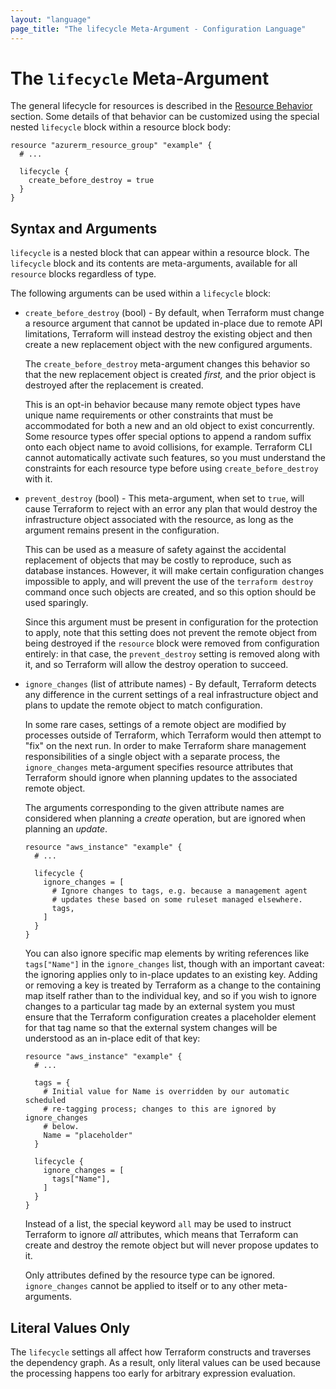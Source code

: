 ```yaml
---
layout: "language"
page_title: "The lifecycle Meta-Argument - Configuration Language"
---
```


# The `lifecycle` Meta-Argument

The general lifecycle for resources is described in the
[Resource Behavior](./resources.html#resource-behavior) section. Some details of
that behavior can be customized using the special nested `lifecycle` block
within a resource block body:

```hcl
resource "azurerm_resource_group" "example" {
  # ...

  lifecycle {
    create_before_destroy = true
  }
}
```

## Syntax and Arguments

`lifecycle` is a nested block that can appear within a resource block.
The `lifecycle` block and its contents are meta-arguments, available
for all `resource` blocks regardless of type.

The following arguments can be used within a `lifecycle` block:

* `create_before_destroy` (bool) - By default, when Terraform must change
  a resource argument that cannot be updated in-place due to
  remote API limitations, Terraform will instead destroy the existing object
  and then create a new replacement object with the new configured arguments.

    The `create_before_destroy` meta-argument changes this behavior so that
    the new replacement object is created _first,_ and the prior object
    is destroyed after the replacement is created.

    This is an opt-in behavior because many remote object types have unique
    name requirements or other constraints that must be accommodated for
    both a new and an old object to exist concurrently. Some resource types
    offer special options to append a random suffix onto each object name to
    avoid collisions, for example. Terraform CLI cannot automatically activate
    such features, so you must understand the constraints for each resource
    type before using `create_before_destroy` with it.

* `prevent_destroy` (bool) - This meta-argument, when set to `true`, will
  cause Terraform to reject with an error any plan that would destroy the
  infrastructure object associated with the resource, as long as the argument
  remains present in the configuration.

    This can be used as a measure of safety against the accidental replacement
    of objects that may be costly to reproduce, such as database instances.
    However, it will make certain configuration changes impossible to apply,
    and will prevent the use of the `terraform destroy` command once such
    objects are created, and so this option should be used sparingly.

    Since this argument must be present in configuration for the protection to
    apply, note that this setting does not prevent the remote object from
    being destroyed if the `resource` block were removed from configuration
    entirely: in that case, the `prevent_destroy` setting is removed along
    with it, and so Terraform will allow the destroy operation to succeed.

* `ignore_changes` (list of attribute names) - By default, Terraform detects
  any difference in the current settings of a real infrastructure object
  and plans to update the remote object to match configuration.

    In some rare cases, settings of a remote object are modified by processes
    outside of Terraform, which Terraform would then attempt to "fix" on the
    next run. In order to make Terraform share management responsibilities
    of a single object with a separate process, the `ignore_changes`
    meta-argument specifies resource attributes that Terraform should ignore
    when planning updates to the associated remote object.

    The arguments corresponding to the given attribute names are considered
    when planning a _create_ operation, but are ignored when planning an
    _update_.

    ```hcl
    resource "aws_instance" "example" {
      # ...

      lifecycle {
        ignore_changes = [
          # Ignore changes to tags, e.g. because a management agent
          # updates these based on some ruleset managed elsewhere.
          tags,
        ]
      }
    }
    ```

    You can also ignore specific map elements by writing references like
    `tags["Name"]` in the `ignore_changes` list, though with an important
    caveat: the ignoring applies only to in-place updates to an existing
    key. Adding or removing a key is treated by Terraform as a change to the
    containing map itself rather than to the individual key, and so if you
    wish to ignore changes to a particular tag made by an external system
    you must ensure that the Terraform configuration creates a placeholder
    element for that tag name so that the external system changes will be
    understood as an in-place edit of that key:

    ```hcl
    resource "aws_instance" "example" {
      # ...

      tags = {
        # Initial value for Name is overridden by our automatic scheduled
        # re-tagging process; changes to this are ignored by ignore_changes
        # below.
        Name = "placeholder"
      }

      lifecycle {
        ignore_changes = [
          tags["Name"],
        ]
      }
    }
    ```

    Instead of a list, the special keyword `all` may be used to instruct
    Terraform to ignore _all_ attributes, which means that Terraform can
    create and destroy the remote object but will never propose updates to it.

    Only attributes defined by the resource type can be ignored.
    `ignore_changes` cannot be applied to itself or to any other meta-arguments.

## Literal Values Only

The `lifecycle` settings all affect how Terraform constructs and traverses
the dependency graph. As a result, only literal values can be used because
the processing happens too early for arbitrary expression evaluation.

